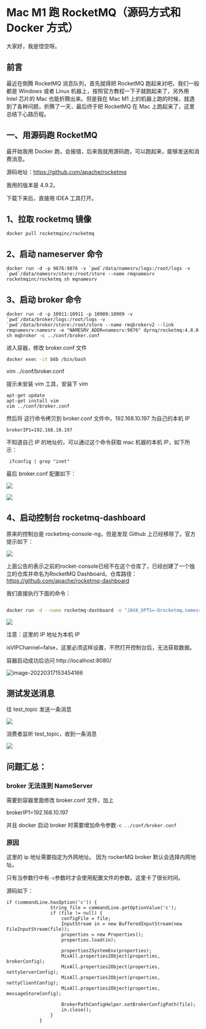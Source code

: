 

# Mac M1 跑 RocketMQ（源码方式和 Docker 方式）

大家好，我是悟空呀。

## 前言

最近在倒腾 RocketMQ 消息队列，首先就得把 RocketMQ 跑起来对吧，我们一般都是 Windows 或者 Linux 机器上，按照官方教程一下子就跑起来了，另外用 Intel 芯片的 Mac 也能折腾出来。但是我在 Mac M1 上的机器上跑的时候，就遇到了各种问题，折腾了一天，最后终于把 RocketMQ 在 Mac 上跑起来了，这里总结下心路历程。

## 一、用源码跑 RocketMQ

最开始我用 Docker 跑，会报错，后来我就用源码跑，可以跑起来，能够发送和消费消息。

源码地址：https://github.com/apache/rocketmq

我用的版本是 4.9.2。

下载下来后，直接用 IDEA 工具打开。



## 1、拉取 rocketmq 镜像

```
docker pull rocketmqinc/rocketmq
```

## 2、启动 nameserver 命令

```
docker run -d -p 9876:9876 -v `pwd`/data/namesrv/logs:/root/logs -v `pwd`/data/namesrv/store:/root/store --name rmqnamesrv  rocketmqinc/rocketmq sh mqnamesrv
```

## 3、启动 broker 命令



```
docker run -d -p 10911:10911 -p 10909:10909 -v `pwd`/data/broker/logs:/root/logs -v `pwd`/data/broker/store:/root/store --name rmqbrokerv2 --link rmqnamesrv:namesrv -e "NAMESRV_ADDR=namesrv:9876" dyrnq/rocketmq:4.8.0 sh mqbroker -c ../conf/broker.conf
```



进入容器，修改 broker.conf 文件

```sh
docker exec -it b6b /bin/bash
```

vim ../conf/broker.conf

提示未安装 vim 工具，安装下 vim

```
apt-get update
apt-get install vim
vim ../conf/broker.conf
```

然后将 这行命令拷贝到 broker.conf 文件中。192.168.10.197 为自己的本机 IP

```
brokerIP1=192.168.10.197
```

不知道自己 IP 的地址的，可以通过这个命令获取 mac 机器的本机 IP，如下所示：

```
 ifconfig | grep "inet"
```

最后 broker.conf 配置如下：

![](http://cdn.jayh.club/uPic/image-20220317150323216LAdoyj.png)

![](http://cdn.jayh.club/uPic/image-20220317145940055Rlvs63.png)



## 4、启动控制台 rocketmq-dashboard

原来的控制台是 rocketmq-console-ng，但是发现 Github 上已经移除了。官方提示如下：

![](http://cdn.jayh.club/uPic/c649586886704f1fb0812cf1f7bd552bloYp7T.png)

上面公告的表示之前的rocket-console已经不在这个仓库了，已经创建了一个独立的仓库并命名为RocketMQ Dashboard。仓库路径：https://github.com/apache/rocketmq-dashboard

我们直接执行下面的命令：

```sh

docker run -d --name rocketmq-dashboard -e "JAVA_OPTS=-Drocketmq.namesrv.addr=192.168.10.197:9876 -Drocketmq.config.isVIPChannel=false" -p 8080:8080 -t apacherocketmq/rocketmq-dashboard:latest
```

![](http://cdn.jayh.club/uPic/image-20220317153544801WavdPQ.png)

注意：这里的 IP 地址为本机 IP

isVIPChannel=false，这里必须这样设置，不然打开控制台后，无法获取数据。

容器启动成功后访问 http://localhost:8080/

![image-20220317153454166](http://cdn.jayh.club/uPic/image-20220317153454166kvWTAs.png)





## 测试发送消息

往 test_topic 发送一条消息

![](http://cdn.jayh.club/uPic/image-20220317154326361f6weZD.png)

消费者监听 test_topic，收到一条消息

![](http://cdn.jayh.club/uPic/image-20220317154356433hVQ4rB6OSGQj.png)

## 问题汇总：

### broker 无法连到 NameServer

需要到容器里面修改 broker.conf 文件，加上

brokerIP1=192.168.10.197

并且 docker 启动 broker 时需要增加命令参数`-c ../conf/broker.conf`

### 原因

这里的 ip 地址需要指定为外网地址。
因为 rockerMQ broker 默认会选择内网地址。

只有当参数行中有`-c`参数时才会使用配置文件的参数。这里卡了很长时间。

源码如下：

```
if (commandLine.hasOption('c')) {
                String file = commandLine.getOptionValue('c');
                if (file != null) {
                    configFile = file;
                    InputStream in = new BufferedInputStream(new FileInputStream(file));
                    properties = new Properties();
                    properties.load(in);

                    properties2SystemEnv(properties);
                    MixAll.properties2Object(properties, brokerConfig);
                    MixAll.properties2Object(properties, nettyServerConfig);
                    MixAll.properties2Object(properties, nettyClientConfig);
                    MixAll.properties2Object(properties, messageStoreConfig);

                    BrokerPathConfigHelper.setBrokerConfigPath(file);
                    in.close();
                }
            }
```